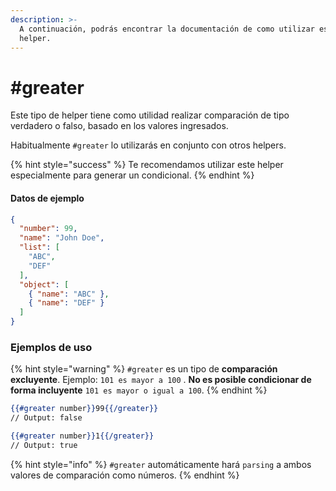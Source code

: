 ```yaml
---
description: >-
  A continuación, podrás encontrar la documentación de como utilizar este
  helper.
---
```


# #greater

Este tipo de helper tiene como utilidad realizar comparación de tipo verdadero o falso, basado en los valores ingresados.

Habitualmente `#greater` lo utilizarás en conjunto con otros helpers.

{% hint style="success" %}
Te recomendamos utilizar este helper especialmente para generar un condicional.
{% endhint %}

#### Datos de ejemplo

```json
{
  "number": 99,
  "name": "John Doe",
  "list": [
    "ABC",
    "DEF"
  ],
  "object": [
    { "name": "ABC" },
    { "name": "DEF" }
  ]
}
```

### Ejemplos de uso

{% hint style="warning" %}
`#greater` es un tipo de **comparación excluyente**. Ejemplo: `101 es mayor a 100` . **No es posible condicionar de forma incluyente** `101 es mayor o igual a 100`.
{% endhint %}

```handlebars
{{#greater number}}99{{/greater}}
// Output: false

{{#greater number}}1{{/greater}}
// Output: true
```

{% hint style="info" %}
`#greater` automáticamente hará `parsing` a ambos valores de comparación como números.
{% endhint %}
